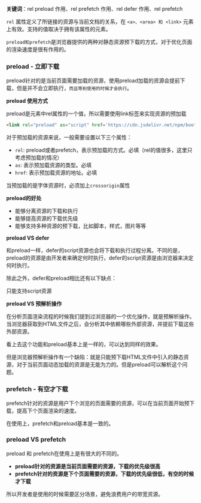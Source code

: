 **关键词**：rel preload 作用、rel prefetch 作用、rel defer 作用、rel prefetch

`rel` 属性定义了所链接的资源与当前文档的关系，在 `<a>、<area> 和 <link>` 元素上有效。支持的值取决于拥有该属性的元素。

`preload和prefetch`是浏览器提供的两种对静态资源预下载的方式，对于优化页面的渲染速度是很有作用的。

### preload - 立即下载

preload针对的是当前页面需要加载的资源，使用preload加载的资源会提前下载，但是并不会立即执行，`而且等到使用的时候才会执行`。

**preload 使用方式**

preload是<link>元素中rel属性的一个值，所以需要使用link标签来实现资源的预加载

```html
<link rel="preload" as="script" href='https://cdn.jsdelivr.net/npm/bootstrap@4.6.0/dist/js/bootstrap.min.js'>
```

对于预加载的资源来说，一般需要设置以下三个属性：

- `rel`: preload或者prefetch，表示预加载的方式。必填（rel的值很多，这里只考虑预加载的情况）
- `as`: 表示预加载资源的类型。必填
- `href`: 表示预加载资源的地址。必填

当预加载的是字体资源时，必须加上`crossorigin`属性

**preload的好处**

- 能够分离资源的下载和执行
- 能够提高资源的下载优先级
- 能够支持多种资源的预下载，比如脚本，样式，图片等等

**preload VS defer**

和preload一样，defer的script资源也会将下载和执行过程分离。不同的是，preload的资源是由开发者来确定何时执行，defer的script资源是由浏览器来决定何时执行。

除此之外，defer和preload相比还有以下缺点：

只能支持script资源


**preload VS 预解析操作**

在分析页面渲染流程的时候我们提到过浏览器的一个优化操作，就是预解析操作。当浏览器获取到HTML文件之后，会分析其中依赖哪些外部资源，并提前下载这些外部资源。

看上去这个功能和preload基本上是一样的，可以达到同样的效果。

但是浏览器预解析操作有一个缺陷：就是只能预下载HTML文件中引入的静态资源，对于当前页面动态加载的资源是无能为力的。但是preload可以解析这个问题。

### prefetch - 有空才下载

prefetch针对的资源是用户下个浏览的页面需要的资源，可以在当前页面开始预下载，提高下个页面渲染的速度。

在使用上，prefetch和preload基本是一致的。


### preload VS prefetch

preload 和 prefetch在使用上是有很大的不同的。

- **preload针对的资源是当前页面需要的资源，下载的优先级很高**
- **prefetch针对的资源是下个页面需要的资源，下载的优先级很低，有空的时候才下载**

所以开发者是使用的时候需要区分场景，避免浪费用户的带宽资源。
